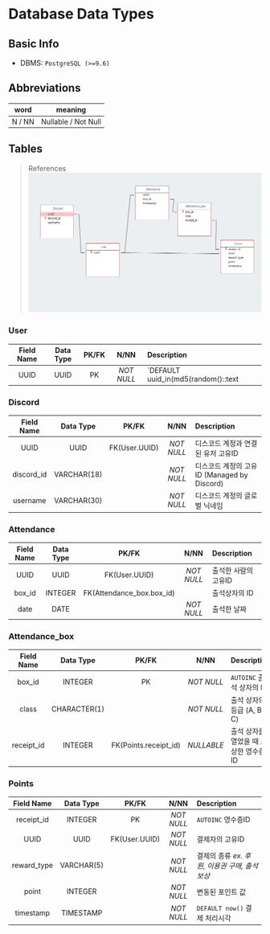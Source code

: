 # Database Data Types

## Basic Info
- DBMS: `PostgreSQL (>=9.6)`

## Abbreviations
word | meaning
:---:|:------:
N / NN | Nullable / Not Null

## Tables
> References
![](assets/Database-Structure.PNG)

### User
| Field Name | Data Type | PK/FK | N/NN | Description |
|:----------:|:---------:|:-----:|:----:|:------------|
UUID | UUID | PK | *NOT NULL* | `DEFAULT uuid_in(md5(random()::text || now()::text)::cstring)` 팀 크레센도에서 일괄 관리하는 유저 고유ID

### Discord
| Field Name | Data Type | PK/FK | N/NN | Description |
|:----------:|:---------:|:-----:|:----:|:------------|
UUID | UUID | FK(User.UUID) | *NOT NULL* | 디스코드 계정과 연결된 유저 고유ID
discord_id | VARCHAR(18) | | *NOT NULL* | 디스코드 계정의 고유ID (Managed by Discord)
username | VARCHAR(30) | | *NOT NULL* | 디스코드 계정의 글로벌 닉네임

### Attendance
| Field Name | Data Type | PK/FK | N/NN | Description |
|:----------:|:---------:|:-----:|:----:|:------------|
UUID | UUID | FK(User.UUID) | *NOT NULL* | 출석한 사람의 고유ID
box_id | INTEGER | FK(Attendance_box.box_id) | | 출석상자의 ID
date | DATE | | *NOT NULL* | 출석한 날짜

### Attendance_box
| Field Name | Data Type | PK/FK | N/NN | Description |
|:----------:|:---------:|:-----:|:----:|:------------|
box_id | INTEGER | PK | *NOT NULL* | `AUTOINC` 출석 상자의 ID 
class | CHARACTER(1) | | *NOT NULL* | 출석 상자의 등급 (A, B, C)
receipt_id | INTEGER | FK(Points.receipt_id) | *NULLABLE* | 출석 상자를 열었을 때 보상한 영수증 ID

### Points
| Field Name | Data Type | PK/FK | N/NN | Description |
|:----------:|:---------:|:-----:|:----:|:------------|
receipt_id | INTEGER | PK | *NOT NULL* | `AUTOINC` 영수증ID
UUID | UUID | FK(User.UUID) | *NOT NULL* | 결제자의 고유ID
reward_type | VARCHAR(5) | | *NOT NULL* | 결제의 종류 *ex. 후원, 이용권 구매, 출석 보상*
point | INTEGER | | *NOT NULL* | 변동된 포인트 값
timestamp | TIMESTAMP | | *NOT NULL* | `DEFAULT now()` 결제 처리시각
